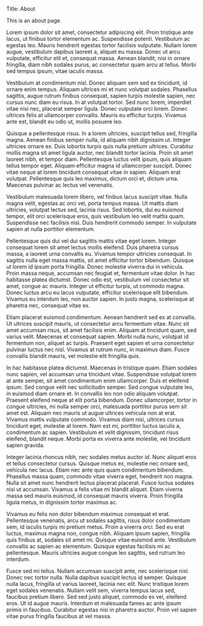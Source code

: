 Title: About

This is an about page.


Lorem ipsum dolor sit amet, consectetur adipiscing elit. Proin tristique ante lacus, ut finibus tortor elementum ac. Suspendisse potenti. Vestibulum ac egestas leo. Mauris hendrerit egestas tortor facilisis vulputate. Nullam lorem augue, vestibulum dapibus laoreet a, aliquet eu massa. Donec ut arcu vulputate, efficitur elit et, consequat massa. Aenean blandit, nisi in ornare fringilla, diam nibh sodales purus, ac consectetur quam arcu at tellus. Morbi sed tempus ipsum, vitae iaculis massa.

Vestibulum at condimentum nisl. Donec aliquam sem sed ex tincidunt, id ornare enim tempus. Aliquam ultrices mi et nunc volutpat sodales. Phasellus sagittis, augue rutrum finibus consequat, sapien turpis molestie sapien, nec cursus nunc diam eu risus. In at volutpat tortor. Sed nunc lorem, imperdiet vitae nisi nec, placerat semper ligula. Donec vulputate orci lorem. Donec ultrices felis at ullamcorper convallis. Mauris eu efficitur turpis. Vivamus ante est, blandit eu odio ut, mollis posuere leo.

Quisque a pellentesque risus. In a lorem ultricies, suscipit tellus sed, fringilla magna. Aenean finibus semper nulla, id aliquam nibh dignissim ut. Integer ultricies ornare ex. Duis lobortis turpis quis nulla pretium ultrices. Curabitur mollis magna sit amet ligula auctor, nec blandit tortor lacinia. Proin sit amet laoreet nibh, et tempor diam. Pellentesque luctus velit ipsum, quis aliquam tellus tempor eget. Aliquam efficitur magna id ullamcorper suscipit. Donec vitae neque at lorem tincidunt consequat vitae in sapien. Aliquam erat volutpat. Pellentesque quis leo maximus, dictum orci et, dictum urna. Maecenas pulvinar ac lectus vel venenatis.

Vestibulum malesuada lorem libero, vel finibus lacus suscipit vitae. Nulla magna velit, egestas ac orci vel, porta tempus massa. Ut mattis diam ultricies, volutpat lectus sed, lacinia risus. Sed lobortis, dui eu euismod tempor, elit orci scelerisque eros, quis vestibulum leo velit mattis quam. Suspendisse nec facilisis nisi. Duis hendrerit commodo semper. In vulputate sapien at nulla porttitor elementum.

Pellentesque quis dui vel dui sagittis mattis vitae eget lorem. Integer consequat lorem sit amet lectus mollis eleifend. Duis pharetra cursus massa, a laoreet urna convallis eu. Vivamus tempor ultricies consequat. In sagittis nulla eget massa mattis, sit amet efficitur tortor bibendum. Quisque ut lorem id ipsum porta fringilla. Donec molestie viverra dui in vehicula. Proin massa neque, accumsan nec feugiat et, fermentum vitae dolor. In hac habitasse platea dictumst. Donec odio est, vestibulum vel consectetur sit amet, congue ac mauris. Integer ut efficitur turpis, ut commodo magna. Donec luctus arcu eu lacus vulputate, efficitur scelerisque elit bibendum. Vivamus eu interdum leo, non auctor sapien. In justo magna, scelerisque at pharetra nec, consequat vitae ex.

Etiam placerat euismod condimentum. Aenean hendrerit sed ex at convallis. Ut ultrices suscipit mauris, ut consectetur arcu fermentum vitae. Nunc sit amet accumsan risus, sit amet facilisis enim. Aliquam at tincidunt quam, sed varius velit. Maecenas et consequat sapien. Morbi nulla nunc, volutpat id fermentum non, aliquet ac turpis. Praesent eget sapien et urna consectetur pulvinar luctus nec nisl. Vivamus at rutrum nunc, in maximus diam. Fusce convallis blandit mauris, vel molestie elit fringilla quis.

In hac habitasse platea dictumst. Maecenas in tristique quam. Etiam sodales nunc sapien, vel accumsan urna tincidunt vitae. Suspendisse volutpat lorem at ante semper, sit amet condimentum enim ullamcorper. Duis et eleifend ipsum. Sed congue velit nec sollicitudin semper. Sed congue vulputate leo, in euismod diam ornare et. In convallis leo non odio aliquam volutpat. Praesent eleifend neque at elit porta bibendum. Donec ullamcorper, tortor in congue ultricies, mi nulla semper orci, malesuada porttitor purus sem sit amet est. Aliquam nec mauris ut augue ultrices vehicula non at erat. Vivamus mattis vulputate commodo. Vivamus diam nisi, ultrices cursus tincidunt eget, molestie at lorem. Nam est mi, porttitor luctus iaculis a, condimentum ac sapien. Vestibulum et velit dignissim, tincidunt risus eleifend, blandit neque. Morbi porta ex viverra ante molestie, vel tincidunt sapien gravida.

Integer lacinia rhoncus nibh, nec sodales metus auctor id. Nunc aliquet eros et tellus consectetur cursus. Quisque metus ex, molestie nec ornare sed, vehicula nec lacus. Etiam nec ante quis quam condimentum bibendum. Phasellus massa quam, commodo vitae viverra eget, hendrerit non magna. Nulla sit amet nunc hendrerit lectus placerat placerat. Fusce luctus sodales nisi ut accumsan. Vivamus a felis vitae mi blandit aliquet. Etiam viverra massa sed mauris euismod, id consequat mauris viverra. Proin fringilla ligula metus, in dignissim tortor maximus ac.

Vivamus eu felis non dolor bibendum maximus consequat et erat. Pellentesque venenatis, arcu ut sodales sagittis, risus dolor condimentum sem, id iaculis turpis mi pretium metus. Proin a viverra orci. Sed eu erat luctus, maximus magna non, congue nibh. Aliquam ipsum sapien, fringilla quis finibus at, sodales sit amet mi. Quisque vitae euismod ante. Vestibulum convallis ac sapien ac elementum. Quisque egestas facilisis mi ac pellentesque. Mauris ultricies augue congue leo sagittis, sed rutrum leo interdum.

Fusce sed mi tellus. Nullam accumsan suscipit ante, nec scelerisque nisl. Donec nec tortor nulla. Nulla dapibus suscipit lectus id semper. Quisque nulla lacus, fringilla ut varius laoreet, lacinia nec elit. Nunc tristique lorem eget sodales venenatis. Nullam velit sem, viverra tempus lacus sed, faucibus pretium libero. Sed sed justo aliquet, commodo ex vel, eleifend eros. Ut id augue mauris. Interdum et malesuada fames ac ante ipsum primis in faucibus. Curabitur egestas nisi in pharetra auctor. Proin vel sapien vitae purus fringilla faucibus at vel massa.
